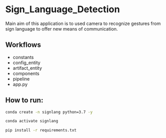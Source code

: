 # Sign_Language_Detection
Main aim of this application is to used camera to recognize gestures from sign language to offer new means of communication. 


## Workflows

- constants
- config_entity
- artifact_entity
- components
- pipeline
- app.py


## How to run:

```bash
conda create -n signlang python=3.7 -y
```


```bash
conda activate signlang
```


```bash
pip install -r requirements.txt
```


